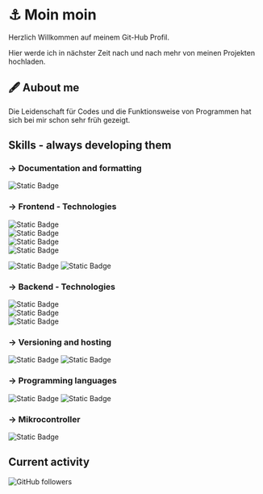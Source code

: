 # ⚓ Moin moin

Herzlich Willkommen auf meinem Git-Hub Profil. 

Hier werde ich in nächster Zeit nach und nach mehr von meinen Projekten hochladen.

## 🖋 Aubout me

Die Leidenschaft für Codes und die Funktionsweise von Programmen hat sich bei mir schon sehr früh gezeigt. 

## Skills - always developing them

### -> Documentation and formatting
![Static Badge](https://img.shields.io/badge/Markdown-%23000000?style=for-the-badge&logo=markdown&labelColor=black)

### -> Frontend - Technologies
![Static Badge](https://img.shields.io/badge/HTML5-%23E34F26?style=for-the-badge&logo=html5&labelColor=black)  
![Static Badge](https://img.shields.io/badge/CSS3-%231572B6?style=for-the-badge&logo=css3&labelColor=black)  
![Static Badge](https://img.shields.io/badge/SASS-%23CC6699?style=for-the-badge&logo=sass&labelColor=black)  
![Static Badge](https://img.shields.io/badge/Bootstrap-%237952B3?style=for-the-badge&logo=bootstrap&labelColor=black)  
  
 ![Static Badge](https://img.shields.io/badge/JavaScript-%23F7DF1E?style=for-the-badge&logo=javascript&labelColor=black) 
 ![Static Badge](https://img.shields.io/badge/React-%2361DAFB?style=for-the-badge&logo=react&labelColor=black)

### -> Backend - Technologies
![Static Badge](https://img.shields.io/badge/Node.js-%235FA04E?style=for-the-badge&logo=nodedotjs&labelColor=black)  
![Static Badge](https://img.shields.io/badge/MobgoBD-%2347A248?style=for-the-badge&logo=mongodb&labelColor=black)  
![Static Badge](https://img.shields.io/badge/WordPress-%2321759B?style=for-the-badge&logo=wordpress&labelColor=black)

### -> Versioning and hosting
![Static Badge](https://img.shields.io/badge/Git-%23F05032?style=for-the-badge&logo=git&labelColor=black) 
![Static Badge](https://img.shields.io/badge/GitHub-%23181717?style=for-the-badge&logo=github&labelColor=black)

### -> Programming languages
![Static Badge](https://img.shields.io/badge/C%2B%2B-%2300599C?style=for-the-badge&logo=cplusplus&labelColor=black) 
![Static Badge](https://img.shields.io/badge/Python-%233776AB?style=for-the-badge&logo=python&labelColor=black)

### -> Mikrocontroller
![Static Badge](https://img.shields.io/badge/Arduino-%2300878F?style=for-the-badge&logo=arduino&labelColor=black)


## Current activity
![GitHub followers](https://img.shields.io/github/followers/juliabellmann?style=for-the-badge&logo=github&logoColor=%23098D7D&color=%23098D7D)
